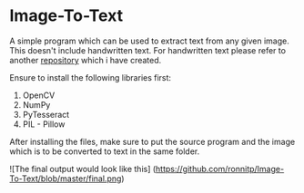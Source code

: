 # Image-To-Text
A simple program which can be used to extract text from any given image. This doesn't include handwritten text. For handwritten text please refer to another [repository](https://github.com/ronnitp/Handwritten-Text-Recognition) which i have created.


Ensure to install the following libraries first:
1. OpenCV
2. NumPy
3. PyTesseract
4. PIL - Pillow


After installing the files, make sure to put the source program and the image which is to be converted to text in the same folder.


![The final output would look like this]
(https://github.com/ronnitp/Image-To-Text/blob/master/final.png)
